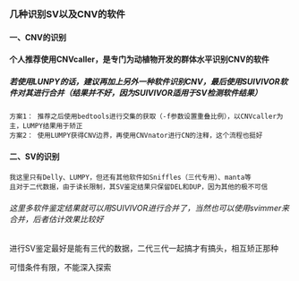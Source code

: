 ### 几种识别SV以及CNV的软件
#### 一、CNV的识别
#### 个人推荐使用CNVcaller，是专门为动植物开发的群体水平识别CNV的软件
##### 若使用LUNPY的话，建议再加上另外一种软件识别CNV，最后使用SUIVIVOR软件对其进行合并（结果并不好，因为SUIVIVOR适用于SV检测软件结果）
```
方案1： 推荐之后使用bedtools进行交集的获取（-f参数设置重叠比例），以CNVcaller为主，LUMPY结果用于矫正
方案2： 使用LUMPY获得CNV边界，再使用CNVnator进行CN的注释，这个流程也挺好
```

#### 二、SV的识别
```
我这里只有Delly、LUMPY，但还有其他软件如Sniffles（三代专用）、manta等
且对于二代数据，由于读长限制，其SV鉴定结果只保留DEL和DUP，因为其他的极不可信
```
###### 这里多软件鉴定结果就可以用SUIVIVOR进行合并了，当然也可以使用svimmer来合并，后者估计效果比较好
进行SV鉴定最好是能有三代的数据，二代三代一起搞才有搞头，相互矫正那种

可惜条件有限，不能深入探索
